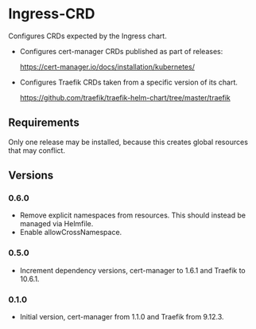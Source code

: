 # Ingress-CRD

Configures CRDs expected by the Ingress chart.

- Configures cert-manager CRDs published as part of releases:

  <https://cert-manager.io/docs/installation/kubernetes/>
  
- Configures Traefik CRDs taken from a specific version of its chart.

  <https://github.com/traefik/traefik-helm-chart/tree/master/traefik>
  
## Requirements
  
Only one release may be installed, because this creates global resources that may conflict.

## Versions

### 0.6.0

- Remove explicit namespaces from resources.
  This should instead be managed via Helmfile.
- Enable allowCrossNamespace.

### 0.5.0

- Increment dependency versions, cert-manager to 1.6.1 and Traefik to 10.6.1.

### 0.1.0

- Initial version, cert-manager from 1.1.0 and Traefik from 9.12.3.
